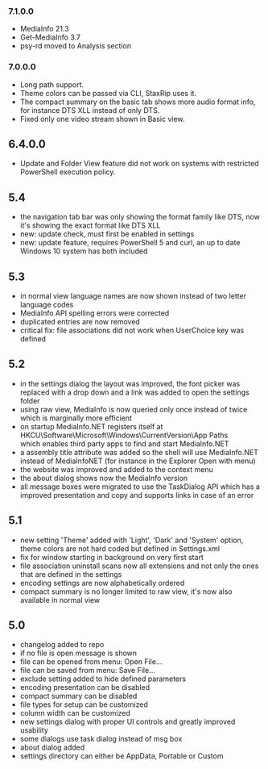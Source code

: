 
### 7.1.0.0

- MediaInfo 21.3
- Get-MediaInfo 3.7
- psy-rd moved to Analysis section


### 7.0.0.0

- Long path support.
- Theme colors can be passed via CLI, StaxRip uses it.
- The compact summary on the basic tab shows more audio
  format info, for instance DTS XLL instead of only DTS.
- Fixed only one video stream shown in Basic view.


6.4.0.0
-------

- Update and Folder View feature did not work on systems
  with restricted PowerShell execution policy.


5.4
---

- the navigation tab bar was only showing the format family
  like DTS, now it's showing the exact format like DTS XLL
- new: update check, must first be enabled in settings
- new: update feature, requires PowerShell 5 and curl,
       an up to date Windows 10 system has both included

5.3
---

- in normal view language names are now shown instead of two letter language codes
- MediaInfo API spelling errors were corrected
- duplicated entries are now removed
- critical fix: file associations did not work when UserChoice key was defined

5.2
---

- in the settings dialog the layout was improved,
  the font picker was replaced with a drop down and
  a link was added to open the settings folder
- using raw view, MediaInfo is now queried only once
  instead of twice which is marginally more efficient
- on startup MediaInfo.NET registers itself at
  HKCU\Software\Microsoft\Windows\CurrentVersion\App Paths\
  which enables third party apps to find and start MediaInfo.NET
- a assembly title attribute was added so the shell will use
  MediaInfo.NET instead of MediaInfoNET (for instance in the
  Explorer Open with menu)
- the website was improved and added to the context menu
- the about dialog shows now the MediaInfo version
- all message boxes were migrated to use the TaskDialog API
  which has a improved presentation and copy and supports
  links in case of an error

5.1
---

- new setting 'Theme' added with 'Light', 'Dark' and 'System' option,
  theme colors are not hard coded but defined in Settings.xml
- fix for window starting in background on very first start
- file association uninstall scans now all extensions and not only
  the ones that are defined in the settings
- encoding settings are now alphabetically ordered
- compact summary is no longer limited to raw view, it's now
  also available in normal view
 
5.0
---

- changelog added to repo
- if no file is open message is shown
- file can be opened from menu: Open File...
- file can be saved from menu: Save File...
- exclude setting added to hide defined parameters
- encoding presentation can be disabled
- compact summary can be disabled
- file types for setup can be customized
- column width can be customized
- new settings dialog with proper UI controls and greatly improved usability
- some dialogs use task dialog instead of msg box
- about dialog added
- settings directory can either be AppData, Portable or Custom
